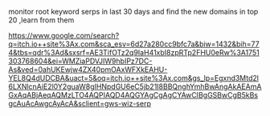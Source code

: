 monitor root keyword serps in last 30 days and find the new domains in top 20 ,learn from them

https://www.google.com/search?q=itch.io++site%3Ax.com&sca_esv=6d27a280cc9bfc7a&biw=1432&bih=774&tbs=qdr%3Ad&sxsrf=AE3TifOTz2q9IaH41xbI8zpRTp2FHU0eRw%3A1751303768604&ei=WMZiaPDVJIW9hbIPz7DC-As&ved=0ahUKEwjw4ZX40pmOAxWFXkEAHU-YEL8Q4dUDCBA&uact=5&oq=itch.io++site%3Ax.com&gs_lp=Egxnd3Mtd2l6LXNlcnAiE2l0Y2guaW8gIHNpdGU6eC5jb21I8BBQnghYmhBwAngAkAEAmAGxAqABjAeqAQMzLTO4AQPIAQD4AQGYAgCgAgCYAwCIBgGSBwCgB5kBsgcAuAcAwgcAyAcA&sclient=gws-wiz-serp
